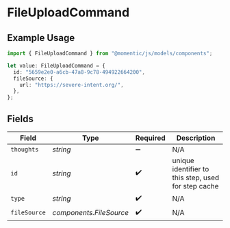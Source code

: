 # FileUploadCommand

## Example Usage

```typescript
import { FileUploadCommand } from "@momentic/js/models/components";

let value: FileUploadCommand = {
  id: "5659e2e0-a6cb-47a8-9c78-494922664200",
  fileSource: {
    url: "https://severe-intent.org/",
  },
};
```

## Fields

| Field                                               | Type                                                | Required                                            | Description                                         |
| --------------------------------------------------- | --------------------------------------------------- | --------------------------------------------------- | --------------------------------------------------- |
| `thoughts`                                          | *string*                                            | :heavy_minus_sign:                                  | N/A                                                 |
| `id`                                                | *string*                                            | :heavy_check_mark:                                  | unique identifier to this step, used for step cache |
| `type`                                              | *string*                                            | :heavy_check_mark:                                  | N/A                                                 |
| `fileSource`                                        | *components.FileSource*                             | :heavy_check_mark:                                  | N/A                                                 |